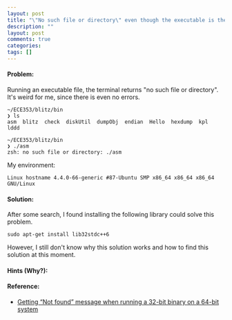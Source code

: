 ```yaml
---
layout: post
title: "\"No such file or directory\" even though the executable is there"
description: ""
layout: post
comments: true
categories: 
tags: []
---
```


#### Problem:
Running an executable file, the terminal returns "no such file or directory". It's weird for me, since there is even no errors.

```shell
~/ECE353/blitz/bin
❯ ls
asm  blitz  check  diskUtil  dumpObj  endian  Hello  hexdump  kpl  lddd

~/ECE353/blitz/bin
❯ ./asm
zsh: no such file or directory: ./asm
```
My environment:

```
Linux hostname 4.4.0-66-generic #87-Ubuntu SMP x86_64 x86_64 x86_64 GNU/Linux
```

#### Solution:
After some search, I found installing the following library could solve this problem.

```
sudo apt-get install lib32stdc++6
```
However, I still don't know why this solution works and how to find this solution at this moment.

#### Hints (Why?):

#### Reference:
* [Getting “Not found” message when running a 32-bit binary on a 64-bit system](http://unix.stackexchange.com/questions/13391/getting-not-found-message-when-running-a-32-bit-binary-on-a-64-bit-system)